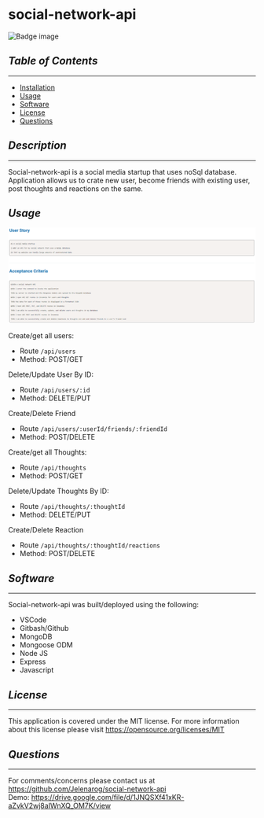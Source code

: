 # social-network-api
![Badge image](https://img.shields.io/badge/license-MIT-green})

## *Table of Contents*
 ___
  - [Installation](#description)
  - [Usage](#usage)
  - [Software](#software)
  - [License](#license)
  - [Questions](#questions)

## *Description*
___
Social-network-api is a social media startup that uses noSql database. Application allows us to crate new user, become friends with existing user, post thoughts and reactions on the same.

## *Usage*
![User-story](./public/Images/User-story.png)

Create/get all users:
- Route `/api/users`
- Method: POST/GET

Delete/Update User By ID:
- Route `/api/users/:id`
- Method: DELETE/PUT

Create/Delete Friend 
- Route `/api/users/:userId/friends/:friendId`
- Method: POST/DELETE

Create/get all Thoughts:
- Route `/api/thoughts`
- Method: POST/GET

Delete/Update Thoughts By ID:
- Route `/api/thoughts/:thoughtId`
- Method: DELETE/PUT

Create/Delete Reaction 
- Route `/api/thoughts/:thoughtId/reactions`
- Method: POST/DELETE




## *Software*
___
Social-network-api was built/deployed using the following:
- VSCode
- Gitbash/Github
- MongoDB
- Mongoose ODM
- Node JS
- Express
- Javascript

## *License*
___
This application is covered under the MIT license.
For more information about this license please visit https://opensource.org/licenses/MIT

## *Questions*
___
For comments/concerns please contact us at https://github.com/Jelenarog/social-network-api </br>
Demo: https://drive.google.com/file/d/1JNQSXf41xKR-aZvkV2wj8aIWnXQ_OM7K/view 

